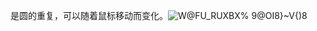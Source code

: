 是圆的重复，可以随着鼠标移动而变化。![W@FU_RUXBX% 9@OI8}~V{)8](https://user-images.githubusercontent.com/90593604/141286595-2ec45954-93f7-4a69-867e-643e38ca46ba.png)
